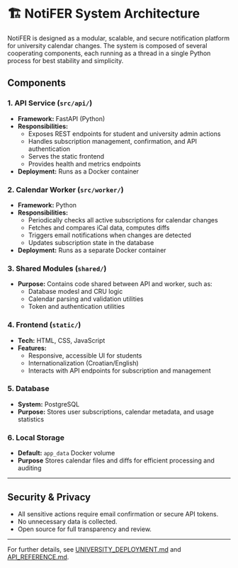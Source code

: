 # 🏗️ NotiFER System Architecture

NotiFER is designed as a modular, scalable, and secure notification platform for university calendar changes.
The system is composed of several cooperating components, each running as a thread in a single Python process for best stability and simplicity.

## Components

### 1. **API Service (`src/api/`)**

- **Framework:** FastAPI (Python)
- **Responsibilities:**
  - Exposes REST endpoints for student and university admin actions
  - Handles subscription management, confirmation, and API authentication
  - Serves the static frontend
  - Provides health and metrics endpoints
- **Deployment:** Runs as a Docker container

### 2. **Calendar Worker (`src/worker/`)**

- **Framework:** Python
- **Responsibilities:**
  - Periodically checks all active subscriptions for calendar changes
  - Fetches and compares iCal data, computes diffs
  - Triggers email notifications when changes are detected
  - Updates subscription state in the database
- **Deployment:** Runs as a separate Docker container

### 3. **Shared Modules (`shared/`)**

- **Purpose:**
  Contains code shared between API and worker, such as:
  - Database modesl and CRU logic
  - Calendar parsing and validation utilities
  - Token and authentication utilities

### 4. **Frontend (`static/`)**

- **Tech:** HTML, CSS, JavaScript
- **Features:**
  - Responsive, accessible UI for students
  - Internationalization (Croatian/English)
  - Interacts with API endpoints for subscription and management

### 5. **Database**

- **System:** PostgreSQL
- **Purpose:** Stores user subscriptions, calendar metadata, and usage statistics

### 6. **Local Storage**

- **Default:** `app_data` Docker volume
- **Purpose** Stores calendar files and diffs for efficient processing and auditing

---

## Security & Privacy

- All sensitive actions require email confirmation or secure API tokens.
- No unnecessary data is collected.
- Open source for full transparency and review.

---

For further details, see [UNIVERSITY_DEPLOYMENT.md](UNIVERSITY_DEPLOYMENT.md) and [API_REFERENCE.md](API_REFERENCE.md).
